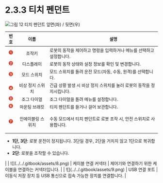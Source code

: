 # 2.3.3 티치 펜던트

![그림 12 티치 펜던트 앞면(좌) / 뒷면(우)](../../.gitbook/assets/tp\_part\_name.png)

|               **번호**               |        **이름**        | 　　　　　**설명**                                                                                                                                                                          |
| :--------------------------------: | :------------------: | ------------------------------------------------------------------------------------------------------------------------------------------------------------------------------------ |
|  ![](../../.gitbook/assets/1.png)  |          조작키         | 로봇의 동작을 제어하고 명령을 입력하거나 메뉴를 선택하고 설정합니다.                                                                                                                                               |
|  ![](../../.gitbook/assets/2.png)  |         디스플레이        | 로봇의 동작 상태와 설정 정보를 확인 및 변경합니다.                                                                                                                                                        |
|  ![](../../.gitbook/assets/3.png)  |        모드 스위치        | 모드 스위치를 돌려 운전 모드(자동, 수동, 원격)를 선택합니다.                                                                                                                                                 |
|  ![](../../.gitbook/assets/4.png)  |       비상 정지 스위치      | 긴급 상황 발생 시 비상 정지 스위치를 눌러 로봇의 동작을 정지시킵니다.                                                                                                                                             |
|  ![](../../.gitbook/assets/5.png)  |        조그 다이얼        | 조그 다이얼을 돌려 메뉴를 설정합니다.                                                                                                                                                                |
|  ![](../../.gitbook/assets/6.png)  |        마운팅 브래킷       | 티치 펜던트를 들거나 걸어 보관합니다.                                                                                                                                                                |
|  ![](../../.gitbook/assets/7.png)  | 인에이블링 스위치            | <p>수동 모드에서 티치 펜던트로 로봇 조작 시, 안전 스위치로 사용합니다.
</p><ul><li><strong>1단, 3단</strong>: 로봇 운전이 정지됩니다. 3단일 경우, 2단을 거치지 않고 1단으로 복귀합니다.
</li><li><strong>2단</strong>: 로봇을 조작할 수 있습니다.</li></ul> |
|  ![](../../.gitbook/assets/8.png)  |     케이블 연결 커넥터       | 제어기와 연결하기 위한 케이블을 연결하는 커넥터입니다.                                                                                                                                                       |
|  ![](../../.gitbook/assets/9.png)  |       USB 연결 포트      | 이동식 저장 장치 등 USB 통신으로 접속 가능한 장치를 연결합니다.                                                                                                                                               |
